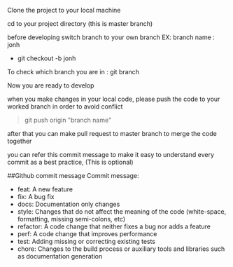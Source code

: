 Clone the project to your local machine

cd to your project directory (this is master branch)

before developing switch branch to your own branch 
EX: branch name : jonh
- git checkout -b jonh

To check which branch you are in : git branch

Now you are ready to develop

when you make changes in your local code, please push the code to your worked branch in order to avoid conflict
> git push origin "branch name"

after that you can make pull request to master branch to merge the code together 


you can refer this commit message to make it easy to understand every commit as a best practice, (This is optional)

##Github commit message 
Commit message:
* feat: A new feature
* fix: A bug fix
* docs: Documentation only changes
* style: Changes that do not affect the meaning of the code (white-space, formatting, missing semi-colons, etc)
* refactor: A code change that neither fixes a bug nor adds a feature
* perf: A code change that improves performance
* test: Adding missing or correcting existing tests
* chore: Changes to the build process or auxiliary tools and libraries such as documentation generation